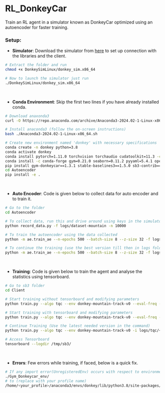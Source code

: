 # RL_DonkeyCar
Train an RL agent in a simulator known as DonkeyCar optimized using an autoencoder for faster training.

### Setup:

- **Simulator**: Download the simulator from [here](https://github.com/tawnkramer/gym-donkeycar/releases/download/v22.11.06/DonkeySimLinux.zip) to set up connection with the libraries and the client.

```bash
# Extract the folder and run
chmod +x DonkeySimLinux/donkey_sim.x86_64

# Now to launch the simulator just run
./DonkeySimLinux/donkey_sim.x86_64 
```
<br>

- **Conda Environment**: Skip the first two lines if you have already installed conda.

```bash
# Download anaxonda3
curl -O https://repo.anaconda.com/archive/Anaconda3-2024.02-1-Linux-x86_64.sh

# Install anaconda3 (follow the on-screen instructions)
bash ./Anaconda3-2024.02-1-Linux-x86_64.sh

# Create new environment named 'donkey' with necessary specifications
conda create -n donkey python=3.8
conda activate donkey
conda install pytorch=1.11.0 torchvision torchaudio cudatoolkit=11.3 -c pytorch
conda install -c conda-forge gym=0.21.0 seaborn=0.11.2 pyyaml=5.4.1 opencv=4.5.5
pip install gym-donkeycar==1.3.1 stable-baselines3==1.5.0 sb3-contrib==1.5.0 optuna==2.10.0 optuna[stable-baselines3] pyzmq==22.3.0 pygame==2.1.2 imgaug==0.4.0 joblib==1.1.0 tensorboard==2.8.0 protobuf==3.20.0 ipython==7.31.0 pillow==10.3.0
cd Autoencoder
pip install -e .
```
<br>

- **Auto Encoder**: Code is given below to collect data for auto encoder and to train it.

```bash
# Go to the folder
cd Autoencoder

# To collect data, run this and drive around using keys in the simulator for two laps without hitting any edge and resetting the environment
python record_data.py -f logs/dataset-mountain -n 10000

# To train the autoencoder using the data collected
python -m ae.train_ae --n-epochs 500 --batch-size 8 --z-size 32 -f logs/dataset-mountain/ --verbose 1

# To continue the training (use the best version till then in logs folder)
python -m ae.train_ae --n-epochs 500 --batch-size 8 --z-size 32 -f logs/dataset-mountain/ --verbose 1 -ae logs/<your_best>.pkl
```
<br>

- **Training**: Code is given below to train the agent and analyse the statistics using tensorboard.

```bash
# Go to sb3 folder
cd Client

# Start training without tensorboard and modifying parameters
python train.py --algo tqc --env donkey-mountain-track-v0 --eval-freq -1 --save-freq 25000

# Start training with tensorboard and modifying parameters
python train.py --algo tqc --env donkey-mountain-track-v0 --eval-freq -1 --save-freq 25000 --save-replay-buffer -tb /tmp/sb3/ -params learning_starts:500

# Continue Training (Use the latest needed version in the command)
python train.py --algo tqc --env donkey-mountain-track-v0 -i logs/tqc/<your_best>/rl_model_200000_steps.zip -n 25000 --eval-freq -1 --save-freq 25000 --save-replay-buffer -tb /tmp/sb3/ -params learning_starts:500

# Access Tensorboard
tensorboard --logdir /tmp/sb3/
```
<br>

- **Errors**: Few errors while training, if faced, below is a quick fix.
  
```bash
# If any import error(UnregisteredEnv) occurs with respect to environment copy contents from
./Gym_Donkeycar_env/
# to (replace with your profile name)
/home/<your_profile>/anaconda3/envs/donkey/lib/python3.8/site-packages/gym_donkeycar/
```
<br>
